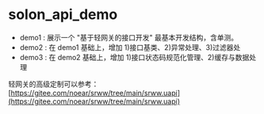 # solon_api_demo

* demo1 : 展示一个 "基于轻网关的接口开发" 最基本开发结构，含单测。
* demo2 : 在 demo1 基础上，增加 1)接口基类、2)异常处理、3)过滤器处
* demo3 : 在 demo2 基础上，增加 1)接口状态码规范化管理、2)缓存与数据处理


轻网关的高级定制可以参考：[https://gitee.com/noear/srww/tree/main/srww.uapi](https://gitee.com/noear/srww/tree/main/srww.uapi)
